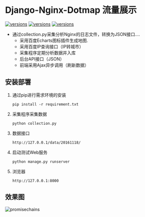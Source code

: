 Django-Nginx-Dotmap 流量展示
====

[![versions](https://img.shields.io/pypi/pyversions/Django.svg)](https://www.python.org/)
[![versions](https://img.shields.io/badge/Django-v1.10-green.svg)](https://www.djangoproject.com/)
[![versions](https://img.shields.io/badge/Echarts%20-v3.0-brightgreen.svg)](http://echarts.baidu.com/)


- 通过collection.py采集分析Nginx的日志文件，转换为JSON接口....
  - 采用百度Echarts图标插件生成地图.
  - 采用百度IP查询接口（IP转城市）
  - 采集程序定期分析数据并入库
  - 后台API接口（JSON）
  - 前端采用Ajax异步调用（刷新数据）


## 安装部署

1. 通过pip进行需求环境的安装

   ```
   pip install -r requirement.txt
   ``` 
   
2. 采集程序采集数据

   ```
   python collection.py
   ```
   
3. 数据接口

   ```
   http://127.0.0.1/data/20161118/
   ```

   
4. 启动测试Web服务

   ```
   python manage.py runserver
   ```
   
5. 浏览器

   ```
   http://127.0.0.1:8000
   ```


   
## 效果图
![promisechains](https://raw.githubusercontent.com/Leon2018/dotmap/master/%E6%95%88%E6%9E%9C%E5%9B%BE.png)

